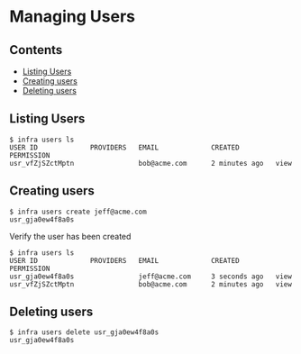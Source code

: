 # Managing Users

## Contents

* [Listing Users](#listing-users)
* [Creating users](#creating-users)
* [Deleting users](#deleting-users)

## Listing Users

```
$ infra users ls
USER ID         	PROVIDERS	EMAIL             CREATED     	  PERMISSION
usr_vfZjSZctMptn	        	bob@acme.com      2 minutes ago   view
```

## Creating users

```
$ infra users create jeff@acme.com
usr_gja0ew4f8a0s
```

Verify the user has been created

```
$ infra users ls
USER ID         	PROVIDERS	EMAIL             CREATED     	  PERMISSION
usr_gja0ew4f8a0s	         	jeff@acme.com     3 seconds ago   view
usr_vfZjSZctMptn	         	bob@acme.com      2 minutes ago   view
```

## Deleting users

```
$ infra users delete usr_gja0ew4f8a0s
usr_gja0ew4f8a0s
```
